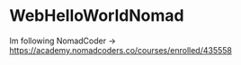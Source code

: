 # WebHelloWorldNomad
Im following NomadCoder ->
https://academy.nomadcoders.co/courses/enrolled/435558

